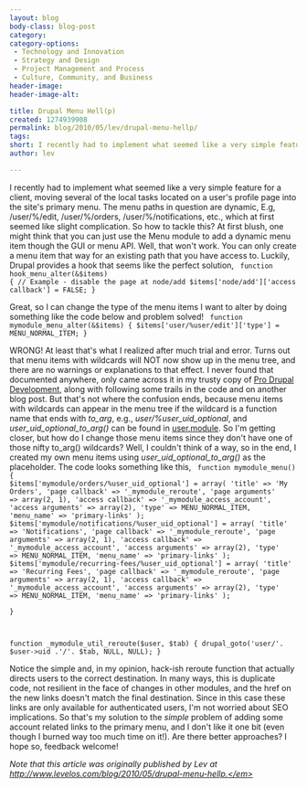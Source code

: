 ```yaml
---
layout: blog
body-class: blog-post
category:
category-options:
 - Technology and Innovation
 - Strategy and Design
 - Project Management and Process
 - Culture, Community, and Business
header-image:
header-image-alt:

title: Drupal Menu Hell(p)
created: 1274939908
permalink: blog/2010/05/lev/drupal-menu-hellp/
tags: 
short: I recently had to implement what seemed like a very simple feature for a client...
author: lev

---
```

I recently had to implement what seemed like a very simple feature for a client, moving several of the local tasks located on a user's profile page into the site's primary menu. The menu paths in question are dynamic, E.g, /user/%/edit, /user/%/orders, /user/%/notifications, etc., which at first seemed like slight complication. So how to tackle this? At first blush, one might think that you can just use the Menu module to add a dynamic menu item though the GUI or menu API. Well, that won't work. You can only create a menu item that way for an existing path that you have access to. Luckily, Drupal provides a hook that seems like the perfect solution,
<code>
function hook_menu_alter(&$items) {
  // Example - disable the page at node/add
  $items['node/add']['access callback'] = FALSE;
}
</code>

Great, so I can change the type of the menu items I want to alter by doing something like the code below and problem solved!
<code>
function mymodule_menu_alter(&$items) {
  $items['user/%user/edit']['type'] = MENU_NORMAL_ITEM;
}
</code>

WRONG! At least that's what I realized after much trial and error. Turns out that menu items with wildcards will NOT now show up in the menu tree, and there are no warnings or explanations to that effect. I never found that documented anywhere, only came across it in my trusty copy of <a href="http://www.amazon.com/Drupal-Development-Second-John-VanDyk/dp/1430209895">Pro Drupal Development</a>, along with following some trails in the code and on another blog post. But that's not where the confusion ends, because menu items with wildcards can appear in the menu tree if the wildcard is a function name that ends with <em>to_arg</em>, e.g., <em>user/%user_uid_optional</em>,  and <em>user_uid_optional_to_arg()</em> can be found in <a href="http://api.drupal.org/api/drupal/modules--user--user.module">user.module</a>. So I'm getting closer, but how do I change those menu items since they don't have one of those nifty to_arg() wildcards? Well, I couldn't think of a way, so in the end, I created my own menu items using <em>user_uid_optional_to_arg()</em> as the placeholder. The code looks something like this,
<code>
function mymodule_menu() {
  $items['mymodule/orders/%user_uid_optional'] = array(
    'title' => 'My Orders',
    'page callback' => '_mymodule_reroute',
    'page arguments' => array(2, 1),
    'access callback' => '_mymodule_access_account',
    'access arguments' => array(2),
    'type' => MENU_NORMAL_ITEM,
    'menu_name' => 'primary-links'
  );
  $items['mymodule/notifications/%user_uid_optional'] = array(
    'title' => 'Notifications',
    'page callback' => '_mymodule_reroute',
    'page arguments' => array(2, 1),
    'access callback' => '_mymodule_access_account',
    'access arguments' => array(2),
    'type' => MENU_NORMAL_ITEM,
    'menu_name' => 'primary-links'
  );
  $items['mymodule/recurring-fees/%user_uid_optional'] = array(
    'title' => 'Recurring Fees',
    'page callback' => '_mymodule_reroute',
    'page arguments' => array(2, 1),
    'access callback' => '_mymodule_access_account',
    'access arguments' => array(2),
    'type' => MENU_NORMAL_ITEM,
    'menu_name' => 'primary-links'
  );  
}

function _mymodule_util_reroute($user, $tab) {
  drupal_goto('user/'. $user->uid .'/'. $tab, NULL, NULL);
}
</code>

Notice the simple and, in my opinion, hack-ish reroute function that actually directs users to the correct destination. In many ways, this is duplicate code, not resilient in the face of changes in other modules, and the href on the new links doesn't match the final destination. Since in this case these links are only available for authenticated users, I'm not worried about SEO implications. So that's my solution to the <em>simple</em> problem of adding some account related links to the primary menu, and I don't like it one bit (even though I burned way too much time on it!). Are there better approaches? I hope so, feedback welcome!

<em>Note that this article was originally published by Lev at http://www.levelos.com/blog/2010/05/drupal-menu-hellp.</em>
